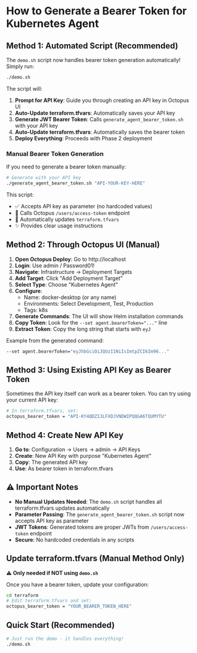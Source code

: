 # How to Generate a Bearer Token for Kubernetes Agent

## Method 1: Automated Script (Recommended)

The `demo.sh` script now handles bearer token generation automatically! Simply run:

```bash
./demo.sh
```

The script will:
1. **Prompt for API Key**: Guide you through creating an API key in Octopus UI
2. **Auto-Update terraform.tfvars**: Automatically saves your API key
3. **Generate JWT Bearer Token**: Calls `generate_agent_bearer_token.sh` with your API key
4. **Auto-Update terraform.tfvars**: Automatically saves the bearer token
5. **Deploy Everything**: Proceeds with Phase 2 deployment

### Manual Bearer Token Generation

If you need to generate a bearer token manually:

```bash
# Generate with your API key
./generate_agent_bearer_token.sh "API-YOUR-KEY-HERE"
```

This script:
- ✅ Accepts API key as parameter (no hardcoded values)
- 🎫 Calls Octopus `/users/access-token` endpoint
- 🔄 Automatically updates `terraform.tfvars`
- ✨ Provides clear usage instructions

## Method 2: Through Octopus UI (Manual)

1. **Open Octopus Deploy**: Go to http://localhost
2. **Login**: Use admin / Password01!
3. **Navigate**: Infrastructure → Deployment Targets
4. **Add Target**: Click "Add Deployment Target"
5. **Select Type**: Choose "Kubernetes Agent"
6. **Configure**: 
   - Name: docker-desktop (or any name)
   - Environments: Select Development, Test, Production
   - Tags: k8s
7. **Generate Commands**: The UI will show Helm installation commands
8. **Copy Token**: Look for the `--set agent.bearerToken="..."` line
9. **Extract Token**: Copy the long string that starts with `eyJ`

Example from the generated command:
```bash
--set agent.bearerToken="eyJhbGciOiJQUzI1NiIsImtpZCI6Im96..."
```

## Method 3: Using Existing API Key as Bearer Token

Sometimes the API key itself can work as a bearer token. You can try using your current API key:

```bash
# In terraform.tfvars, set:
octopus_bearer_token = "API-KY4QDZIJLFXDJVNDWIPQQGA6TQUMYTU"
```

## Method 4: Create New API Key

1. **Go to**: Configuration → Users → admin → API Keys
2. **Create**: New API Key with purpose "Kubernetes Agent"  
3. **Copy**: The generated API key
4. **Use**: As bearer token in terraform.tfvars

## ⚠️ Important Notes

- **No Manual Updates Needed**: The `demo.sh` script handles all terraform.tfvars updates automatically
- **Parameter Passing**: The `generate_agent_bearer_token.sh` script now accepts API key as parameter
- **JWT Tokens**: Generated tokens are proper JWTs from `/users/access-token` endpoint
- **Secure**: No hardcoded credentials in any scripts

## Update terraform.tfvars (Manual Method Only)

⚠️ **Only needed if NOT using `demo.sh`**

Once you have a bearer token, update your configuration:

```bash
cd terraform
# Edit terraform.tfvars and set:
octopus_bearer_token = "YOUR_BEARER_TOKEN_HERE"
```

## Quick Start (Recommended)

```bash
# Just run the demo - it handles everything!
./demo.sh
```
